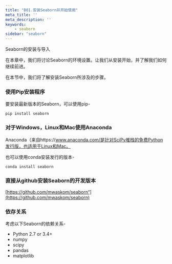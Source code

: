 ```yaml
---
title: "B01.安装Seaborn并开始使用"
meta_title: ''
meta_description: ''
keywords: 
    - seaborn
sidebar: "seaborn"
---
```



Seaborn的安装与导入

在本章中，我们将讨论Seaborn的环境设置。让我们从安装开始，并了解我们如何继续前进。

在本节中，我们将了解安装Seaborn所涉及的步骤。

### 使用Pip安装程序

要安装最新版本的Seaborn，可以使用pip-

```
pip install seaborn
```

### 对于Windows，Linux和Mac使用Anaconda

Anaconda（来自https://www.anaconda.com/是针对SciPy堆栈的免费Python发行版，也适用于Linux和Mac。

也可以使用conda安装发行的版本-

```
conda install seaborn
```

### 直接从github安装Seaborn的开发版本

[https://github.com/mwaskom/seaborn“](https://github.com/mwaskom/seaborn)

### 依存关系

考虑以下Seaborn的依赖关系-

- Python 2.7 or 3.4+
- numpy
- scipy
- pandas
- matplotlib
<code class=gatsby-kernelname data-language=python></code>
<script type="text/javascript" src="https://cdn.freeaihub.com/asset/js/cell.js"></script>
